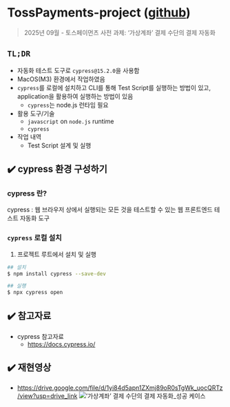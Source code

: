 # TossPayments-project ([github](https://github.com/aloe-young-bot/TossPayments-project))
> 2025년 09월 - 토스페이먼츠 사전 과제: ‘가상계좌’ 결제 수단의 결제 자동화

## `TL;DR`
- 자동화 테스트 도구로 `cypress@15.2.0`을 사용함
- MacOS(M3) 환경에서 작업하였음
- `cypress`를 로컬에 설치하고 CLI를 통해 Test Script를 실행하는 방법이 있고, application을 활용하여 실행하는 방법이 있음
  - `cypress`는 node.js 런타임 필요
- 활용 도구/기술
  - `javascript` on `node.js` runtime
  - `cypress`
- 작업 내역
  - Test Script 설계 및 실행

## ✔️ cypress 환경 구성하기

### cypress 란?
cypress : 웹 브라우저 상에서 실행되는 모든 것을 테스트할 수 있는 웹 프론트엔드 테스트 자동화 도구

### `cypress` 로컬 설치
1. 프로젝트 루트에서 설치 및 실행
```bash
## 설치
$ npm install cypress --save-dev

## 실행
$ npx cypress open
```

## ✔️ 참고자료 
- cypress 참고자료
  - https://docs.cypress.io/
 
## ✔️ 재현영상
- https://drive.google.com/file/d/1yi84d5apn1ZXmj89oR0sTgWk_uocQRTz/view?usp=drive_link
![‘가상계좌’ 결제 수단의 결제 자동화_성공 케이스](https://github.com/aloe-young-bot/TossPayments-project/blob/636c6a75c29c47d3e96272df68447e74d892e173/result_happy_case.gif)
